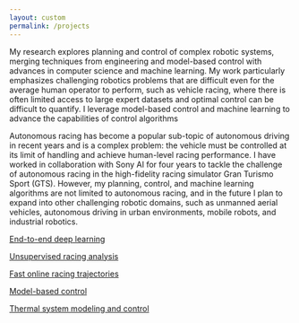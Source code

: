 ```yaml
---
layout: custom
permalink: /projects
---
```




My research explores planning and control of complex robotic systems, merging techniques from
engineering and model-based control with advances in computer science and machine learning. My
work particularly emphasizes challenging robotics problems that are difficult even for the average
human operator to perform, such as vehicle racing, where there is often limited access to large expert
datasets and optimal control can be difficult to quantify. I leverage model-based control and machine
learning to advance the capabilities of control algorithms




Autonomous racing has become a popular sub-topic of autonomous driving in recent years and is a complex problem: the vehicle must be controlled at its limit of handling and achieve human-level racing performance. I have worked in collaboration with Sony AI for four years to tackle the challenge of autonomous racing in the  high-fidelity racing simulator Gran Turismo Sport (GTS). However, my planning, control, and machine learning algorithms are not limited to autonomous racing, and in the future I plan to expand into other challenging robotic domains, such as unmanned aerial vehicles, autonomous driving in urban environments, mobile robots, and industrial robotics.

[End-to-end deep learning](./projects/gail.html)

[Unsupervised racing analysis](./projects/hdphmm.html)

[Fast online racing trajectories](./projects/dmp.html)

[Model-based control](./projects/mpc.html)

[Thermal system modeling and control](./projects/microCHP.html)






